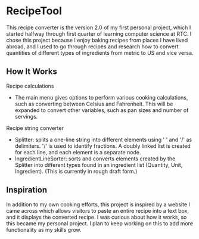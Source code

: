 # RecipeTool

This recipe converter is the version 2.0 of my first personal project, which I started halfway through first quarter of learning computer science at RTC. I chose this project because I enjoy baking recipes from places I have lived abroad, and I used to go through recipes and research how to convert quantities of different types of ingredients from metric to US and vice versa.

## How It Works
Recipe calculations
 - The main menu gives options to perform various cooking calculations, such as converting between Celsius and Fahrenheit. This will be expanded to convert other variables, such as pan sizes and number of servings.

Recipe string converter
 - Splitter: splits a one-line string into different elements using ' ' and '/' as delimiters. '/' is used to identify fractions. A doubly linked list is created for each line, and each element is a separate node.
 - IngredientLineSorter: sorts and converts elements created by the Splitter into different types found in an ingredient list (Quantity, Unit, Ingredient). (This is currently in rough draft form.)

## Inspiration
In addition to my own cooking efforts, this project is inspired by a website I came across which allows visitors to paste an entire recipe into a text box, and it displays the converted recipe. I was curious about how it works, so this became my personal project. I plan to keep working on this to add more functionality as my skills grow.



